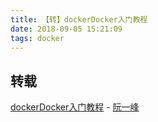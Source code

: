```yaml
---
title: 【转】dockerDocker入门教程
date: 2018-09-05 15:21:09
tags: docker
---
```


## 转载

[dockerDocker入门教程](http://www.ruanyifeng.com/blog/2018/02/docker-tutorial.html) -  [阮一峰](http://www.ruanyifeng.com/)